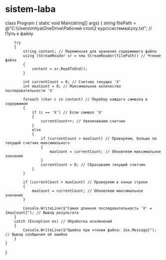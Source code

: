 # sistem-laba
class Program
{
    static void Main(string[] args)
    {
        string filePath = @"C:\Users\mitya\OneDrive\Рабочий стол\2 курс\системка\zxy.txt"; // Путь к файлу

        try
        {
            string content; // Переменная для хранения содержимого файла
            using (StreamReader sr = new StreamReader(filePath)) // Чтение файла
            {
                content = sr.ReadToEnd();
            }
            
            int currentCount = 0; // Счетчик текущих 'X'
            int maxCount = 0; // Максимальное количество последовательности 'X'
            
            foreach (char c in content) // Перебор каждого символа в содержимом
            {
                if (c == 'X') // Если символ 'X'
                {
                    currentCount++; // Увеличиваем счетчик
                }
                else
                {
                    if (currentCount > maxCount) // Проверяем, больше ли текущий счетчик максимального
                    {
                        maxCount = currentCount; // Обновляем максимальное значение
                    }
                    currentCount = 0; // Сбрасываем текущий счетчик
                }
            }
            
            if (currentCount > maxCount) // Проверяем в конце строки
            {
                maxCount = currentCount; // Обновляем максимальное значение
            }

            Console.WriteLine($"Самая длинная последовательность 'X' = {maxCount}"); // Вывод результата
        }
        catch (Exception ex) // Обработка исключений
        {
            Console.WriteLine($"Ошибка при чтении файла: {ex.Message}"); // Вывод сообщения об ошибке
        }
    }
}

